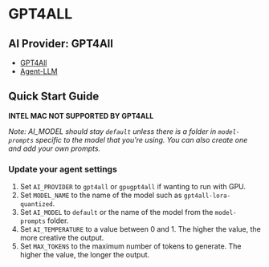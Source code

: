 # GPT4ALL

## AI Provider: GPT4All

- [GPT4All](https://github.com/nomic-ai/gpt4all)
- [Agent-LLM](https://github.com/Josh-XT/Agent-LLM)

## Quick Start Guide
**INTEL MAC NOT SUPPORTED BY GPT4ALL**

_Note: AI_MODEL should stay `default` unless there is a folder in `model-prompts` specific to the model that you're using. You can also create one and add your own prompts._
### Update your agent settings
1. Set `AI_PROVIDER` to `gpt4all` or `gpugpt4all` if wanting to run with GPU.
2. Set `MODEL_NAME` to the name of the model such as `gpt4all-lora-quantized`.
3. Set `AI_MODEL` to `default` or the name of the model from the `model-prompts` folder.
4. Set `AI_TEMPERATURE` to a value between 0 and 1. The higher the value, the more creative the output.
5. Set `MAX_TOKENS` to the maximum number of tokens to generate. The higher the value, the longer the output.